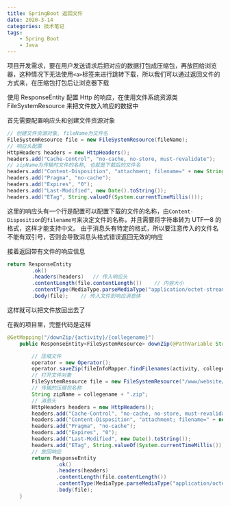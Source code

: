 ```yaml
---
title: SpringBoot 返回文件
date: 2020-3-14
categories: 技术笔记
tags:
    - Spring Boot
    - Java
---
```


项目开发需求，要在用户发送请求后把对应的数据打包成压缩包，再放回给浏览器，这种情况下无法使用`<a>`标签来进行跳转下载，所以我们可以通过返回文件的方式来，在压缩包打包后让浏览器下载

使用 ResponseEntity 配置 Http 的响应，在使用文件系统资源类 FileSystemResource 来把文件放入响应的数据中

<!--more-->

首先需要配置响应头和创建文件资源对象

```Java
// 创建文件资源对象, fileName为文件名
FileSystemResource file = new FileSystemResource(fileName);
// 响应头配置
HttpHeaders headers = new HttpHeaders();
headers.add("Cache-Control", "no-cache, no-store, must-revalidate");
// zipName为传输时文件的名称, 也就是下载后的文件名
headers.add("Content-Disposition", "attachment; filename=" + new String(zipName.getBytes(StandardCharsets.UTF_8), StandardCharsets.ISO_8859_1));
headers.add("Pragma", "no-cache");
headers.add("Expires", "0");
headers.add("Last-Modified", new Date().toString());
headers.add("ETag", String.valueOf(System.currentTimeMillis()));
```

这里的响应头有一个行是配置可以配置下载的文件的名称，由`Content-Disposition`的`filename可`来决定文件的名称，并且需要将字符串转为 UTF—8 的格式，这样才能支持中文。
由于消息头有特定的格式，所以要注意传入的文件名不能有双引号，否则会导致消息头格式错误返回无效的响应

接着返回带有文件的响应信息

```Java
return ResponseEntity
        .ok()
        .headers(headers)   // 传入响应头
        .contentLength(file.contentLength())    // 内容大小
        .contentType(MediaType.parseMediaType("application/octet-stream"))  // 传输类型
        .body(file);    // 传入文件到响应消息体
```

这样就可以把文件放回出去了

在我的项目里，完整代码是这样

```Java
@GetMapping("/downZip/{activity}/{collegename}")
    public ResponseEntity<FileSystemResource> downZip(@PathVariable String activity, @PathVariable String collegename) throws IOException {

        // 压缩文件
        operator = new Operator();
        operator.saveZip(fileInfoMapper.findFilenames(activity, collegename), activity, collegename);
        // 打开文件对象
        FileSystemResource file = new FileSystemResource("/www/website/contribute/static/" + activity + "/" + collegename + ".zip");
        // 传输的压缩包名称
        String zipName = collegename + ".zip";
        // 消息头
        HttpHeaders headers = new HttpHeaders();
        headers.add("Cache-Control", "no-cache, no-store, must-revalidate");
        headers.add("Content-Disposition", "attachment; filename=" + new String(zipName.getBytes(StandardCharsets.UTF_8), StandardCharsets.ISO_8859_1));
        headers.add("Pragma", "no-cache");
        headers.add("Expires", "0");
        headers.add("Last-Modified", new Date().toString());
        headers.add("ETag", String.valueOf(System.currentTimeMillis()));
        // 放回响应
        return ResponseEntity
                .ok()
                .headers(headers)
                .contentLength(file.contentLength())
                .contentType(MediaType.parseMediaType("application/octet-stream"))
                .body(file);
    }
```

